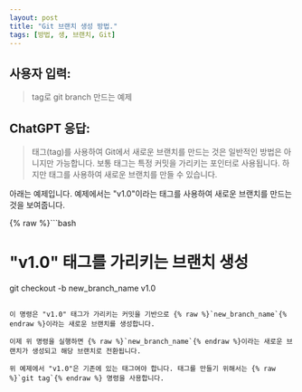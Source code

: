 ```yaml
---
layout: post
title: "Git 브랜치 생성 방법."
tags: [방법, 생, 브랜치, Git]
---
```


## 사용자 입력:
> tag로 git branch 만드는 예제

## ChatGPT 응답:
> 태그(tag)를 사용하여 Git에서 새로운 브랜치를 만드는 것은 일반적인 방법은 아니지만 가능합니다. 보통 태그는 특정 커밋을 가리키는 포인터로 사용됩니다. 하지만 태그를 사용하여 새로운 브랜치를 만들 수 있습니다.

아래는 예제입니다. 예제에서는 "v1.0"이라는 태그를 사용하여 새로운 브랜치를 만드는 것을 보여줍니다.

{% raw %}```bash
# "v1.0" 태그를 가리키는 브랜치 생성
git checkout -b new_branch_name v1.0
```{% endraw %}

이 명령은 "v1.0" 태그가 가리키는 커밋을 기반으로 {% raw %}`new_branch_name`{% endraw %}이라는 새로운 브랜치를 생성합니다.

이제 위 명령을 실행하면 {% raw %}`new_branch_name`{% endraw %}이라는 새로운 브랜치가 생성되고 해당 브랜치로 전환됩니다.

위 예제에서 "v1.0"은 기존에 있는 태그여야 합니다. 태그를 만들기 위해서는 {% raw %}`git tag`{% endraw %} 명령을 사용합니다.

